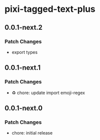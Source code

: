 # pixi-tagged-text-plus

## 0.0.1-next.2

### Patch Changes

- export types

## 0.0.1-next.1

### Patch Changes

- ♻️ chore: update import emoji-regex

## 0.0.1-next.0

### Patch Changes

- chore: initial release
